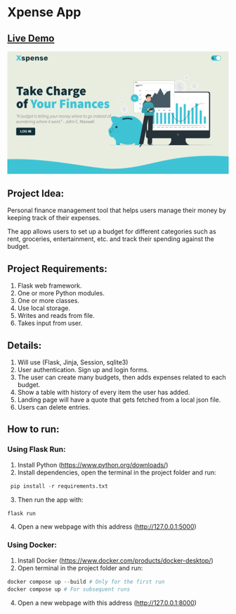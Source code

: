 # Xpense App

## [Live Demo](https://xpense-3re8.onrender.com/)
![Preview](./design_files/Preview.png)
## Project Idea:
Personal finance management tool that helps users manage their money by keeping track of their expenses.

The app allows users to set up a budget for different categories such as rent, groceries, entertainment, etc. and track their spending against the budget. 

## Project Requirements:
1. Flask web framework.
2. One or more Python modules.
3. One or more classes.
4. Use local storage.
5. Writes and reads from file.
6. Takes input from user.

## Details:
1. Will use (Flask, Jinja, Session, sqlite3)
2. User authentication. Sign up and login forms.
3. The user can create many budgets, then adds expenses related to each budget.
4. Show a table with history of every item the user has added.
5. Landing page will have a quote that gets fetched from a local json file.
6. Users can delete entries.

## How to run:
### Using Flask Run:
1. Install Python (https://www.python.org/downloads/)
2. Install dependencies, open the terminal in the project folder and run:
 ```python
  pip install -r requirements.txt
  ```
3. Then run the app with:
```python
flask run
```
4. Open a new webpage with this address (http://127.0.0.1:5000)

### Using Docker:
1. Install Docker (https://www.docker.com/products/docker-desktop/)
2. Open terminal in the project folder and run:
```python
docker compose up --build # Only for the first run
docker compose up # For subsequent runs
```
4. Open a new webpage with this address (http://127.0.0.1:8000)

